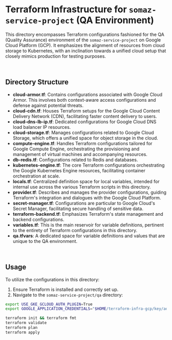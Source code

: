 # Terraform Infrastructure for `somaz-service-project` (QA Environment)

This directory encompasses Terraform configurations fashioned for the QA (Quality Assurance) environment of the `somaz-service-project` on Google Cloud Platform (GCP). It emphasizes the alignment of resources from cloud storage to Kubernetes, with an inclination towards a unified cloud setup that closely mimics production for testing purposes.

<br/>

## Directory Structure

- **cloud-armor.tf**: Contains configurations associated with Google Cloud Armor. This involves both context-aware access configurations and defense against potential threats.
- **cloud-cdn.tf**: Houses Terraform setups for the Google Cloud Content Delivery Network (CDN), facilitating faster content delivery to users.
- **cloud-dns-lb-ip.tf**: Dedicated configurations for Google Cloud DNS load balancer IP resources.
- **cloud-storage.tf**: Manages configurations related to Google Cloud Storage, which offers a unified space for object storage in the cloud.
- **compute-engine.tf**: Handles Terraform configurations tailored for Google Compute Engine, orchestrating the provisioning and management of virtual machines and accompanying resources.
- **db-redis.tf**: Configurations related to Redis and databases.
- **kubernetes-engine.tf**: The core Terraform configurations orchestrating the Google Kubernetes Engine resources, facilitating container orchestration at scale.
- **locals.tf**: Centralized definition space for local variables, intended for internal use across the various Terraform scripts in this directory.
- **provider.tf**: Describes and manages the provider configurations, guiding Terraform's integration and dialogues with the Google Cloud Platform.
- **secret-manager.tf**: Configurations are particular to Google Cloud's Secret Manager, facilitating secure handling of sensitive data.
- **terraform-backend.tf**: Emphasizes Terraform's state management and backend configurations.
- **variables.tf**: This is the main reservoir for variable definitions, pertinent to the entirety of Terraform configurations in this directory.
- **qa.tfvars**: A dedicated space for variable definitions and values that are unique to the QA environment.

<br/>

## Usage

To utilize the configurations in this directory:

1. Ensure Terraform is installed and correctly set up.
2. Navigate to the `somaz-service-project/qa` directory:

```bash
export USE_GKE_GCLOUD_AUTH_PLUGIN=True
export GOOGLE_APPLICATION_CREDENTIALS="$HOME/terraform-infra-gcp/key/admin-somaz-service-project-qa.json"

terraform init && terraform fmt
terraform validate
terraform plan
terraform apply
```


